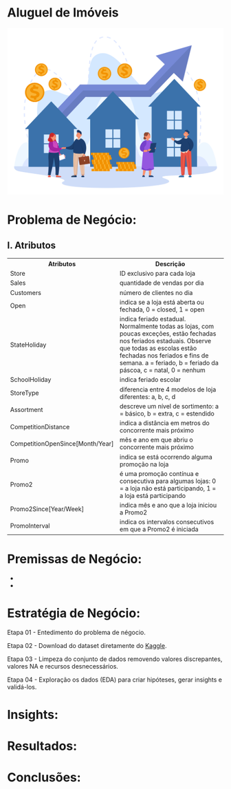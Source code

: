 # Aluguel de Imóveis
  
![nyc](real-state.jpg)

# Problema de Negócio:


## I. Atributos

<table style="width:100%">
<tr><th>Atributos</th><th>Descrição</th></tr>
<tr><td>Store</td><td>ID exclusivo para cada loja</td></tr>
<tr><td>Sales</td><td>quantidade de vendas por dia</td></tr>
<tr><td>Customers</td><td>número de clientes no dia</td></tr>
<tr><td>Open</td><td>indica se a loja está aberta ou fechada, 0 = closed, 1 = open</td></tr>
<tr><td>StateHoliday</td><td>indica feriado estadual. Normalmente todas as lojas, com poucas exceções, estão fechadas nos feriados estaduais. Observe que todas as escolas estão fechadas nos feriados e fins de semana. a = feriado, b = feriado da páscoa, c = natal, 0 = nenhum</td></tr>
<tr><td>SchoolHoliday</td><td>indica feriado escolar</td></tr>
<tr><td>StoreType</td><td>diferencia entre 4 modelos de loja diferentes: a, b, c, d</td></tr>
<tr><td>Assortment</td><td>descreve um nível de sortimento: a = básico, b = extra, c = estendido</td></tr>
<tr><td>CompetitionDistance</td><td>indica a distância em metros do concorrente mais próximo</td></tr>
<tr><td>CompetitionOpenSince[Month/Year]</td><td>mês e ano em que abriu o concorrente mais próximo</td></tr>
<tr><td>Promo</td><td>indica se está ocorrendo alguma promoção na loja</td></tr>
<tr><td>Promo2</td><td>é uma promoção contínua e consecutiva para algumas lojas: 0 = a loja não está participando, 1 = a loja está participando</td></tr>
<tr><td>Promo2Since[Year/Week]</td><td>indica mês e ano que a loja iniciou a Promo2</td></tr>
<tr><td>PromoInterval</td><td>indica os intervalos consecutivos em que a Promo2 é iniciada</td></tr>
</table>

# Premissas de Negócio:

* 
* 

# Estratégia de Negócio:

Etapa 01 - Entedimento do problema de négocio.

Etapa 02 - Download do dataset diretamente do <a href="https://www.kaggle.com/datasets/dgomonov/new-york-city-airbnb-open-data" target="_blank">Kaggle</a>.

Etapa 03 - Limpeza do conjunto de dados removendo valores discrepantes, valores NA e recursos desnecessários.

Etapa 04 - Exploração os dados (EDA) para criar hipóteses, gerar insights e validá-los.

# Insights:


# Resultados:



# Conclusões:








